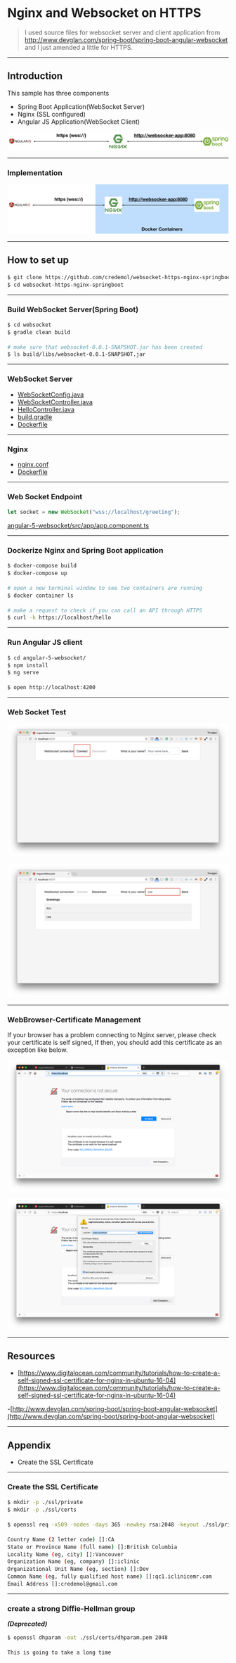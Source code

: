 # Nginx and Websocket on HTTPS

> I used source files for websocket server and client application from http://www.devglan.com/spring-boot/spring-boot-angular-websocket and I just amended a little for HTTPS.
 

---
## Introduction

This sample has three components
- Spring Boot Application(WebSocket Server)
- Nginx (SSL configured)
- Angular JS Application(WebSocket Client)

![docs/images/introduction.png](docs/images/introduction.png)

---
### Implementation

![docs/images/implementation.png](docs/images/implementation.png)

---
## How to set up 

```sh
$ git clone https://github.com/credemol/websocket-https-nginx-springboot.git
$ cd websocket-https-nginx-springboot
```

---
### Build WebSocket Server(Spring Boot)

```sh
$ cd websocket
$ gradle clean build

# make sure that websocket-0.0.1-SNAPSHOT.jar has been created
$ ls build/libs/websocket-0.0.1-SNAPSHOT.jar

```

---
### WebSocket Server

- [WebSocketConfig.java](websocket/src/main/java/com/iclinicemr/sample/websocket/config/WebSocketConfig.java)
- [WebSocketController.java](websocket/src/main/java/com/iclinicemr/sample/websocket/controller/WebSocketController.java)
- [HelloController.java](websocket/src/main/java/com/iclinicemr/sample/websocket/controller/HelloController.java)
- [build.gradle](websocket/build.gradle)
- [Dockerfile](docker/websocket-server/Dockerfile)

---
### Nginx

- [nginx.conf](docker/nginx/nginx.conf)
- [Dockerfile](docker/nginx/Dockerfile)

---
### Web Socket Endpoint 

```javascript
let socket = new WebSocket("wss://localhost/greeting");
```
[angular-5-websocket/src/app/app.component.ts](angular-5-websocket/src/app/app.component.ts#L27)

---
### Dockerize Nginx and Spring Boot application

```sh
$ docker-compose build
$ docker-compose up

# open a new terminal window to see two containers are running
$ docker container ls

# make a request to check if you can call an API through HTTPS
$ curl -k https://localhost/hello
```

---
### Run Angular JS client

```sh
$ cd angular-5-websocket/
$ npm install
$ ng serve

$ open http://localhost:4200
```

---
### Web Socket Test

![docs/images/websocket-connect.png](docs/images/websocket-connect.png)

![docs/images/websocket-send.png](docs/images/websocket-send.png)


---
### WebBrowser-Certificate Management

If your browser has a problem connecting to Nginx server, please check your certificate is self signed, If then, you should add this certificate as an exception like below. 

![docs/images/firefox-certificate-1.png](docs/images/firefox-certificate-1.png)

![docs/images/firefox-certificate-2.png](docs/images/firefox-certificate-2.png)

---
## Resources

- [https://www.digitalocean.com/community/tutorials/how-to-create-a-self-signed-ssl-certificate-for-nginx-in-ubuntu-16-04](https://www.digitalocean.com/community/tutorials/how-to-create-a-self-signed-ssl-certificate-for-nginx-in-ubuntu-16-04)

-[http://www.devglan.com/spring-boot/spring-boot-angular-websocket](http://www.devglan.com/spring-boot/spring-boot-angular-websocket)

---
## Appendix

- Create the SSL Certificate

---
### Create the SSL Certificate

```sh
$ mkdir -p ./ssl/private
$ mkdir -p ./ssl/certs

$ openssl req -x509 -nodes -days 365 -newkey rsa:2048 -keyout ./ssl/private/qc1.iclinicemr.com.key -out ./ssl/certs/qc1.iclinicemr.com.crt

Country Name (2 letter code) []:CA
State or Province Name (full name) []:British Columbia
Locality Name (eg, city) []:Vancouver
Organization Name (eg, company) []:iclinic
Organizational Unit Name (eg, section) []:Dev
Common Name (eg, fully qualified host name) []:qc1.iclinicemr.com
Email Address []:credemol@gmail.com
```

---
### create a strong Diffie-Hellman group
**_(Deprecated)_**

```sh
$ openssl dhparam -out ./ssl/certs/dhparam.pem 2048

This is going to take a long time
```